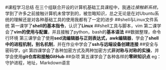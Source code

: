 #课程学习总结
在三个组联合开设的计算机基础工具课程中，我通过*接触新系统*，学到了许多之前接触计算机未曾学到的，被忽略知识，总之无论是在对Ubuntu系统的理解还是对各种基础工具的使用我都有了一定的进步
##shell与Linux文件系统
第一课学了**shell的基本指令**，认识了**Linux**
##shell工具与脚本，vim
第二课学会了**vim的使用与配置**，并且接触了python，bash的**基本语法**
##数据整理，命令行环境
第三课学会了使用**sed流编辑器与正则表达式，awk编辑器**，学会了**shell中的进程机制，别名机制**，并在作业中学会了**ssh与远端设备创建连接**
##安全与密码学，git
第四课学会了各种加密方式及两种加密方式**非对称与对称的实操**，并学会使用**git仓库和接触GitHub**
##杂项
第五课学会了各种各样的**零碎知识点** eg：守护进程，地址，Markdown语言
